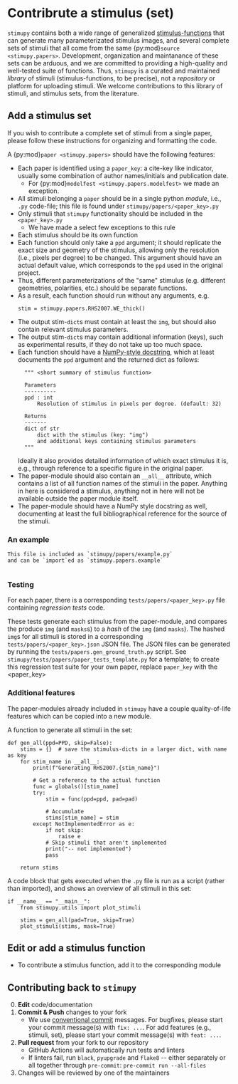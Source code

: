 # Contribrute a stimulus (set)
`stimupy` contains both a wide range of generalized [stimulus-functions](stimupy.stimuli)
that can generate many parameterizated stimulus images,
and several complete sets of stimuli
that all come from the same {py:mod}`source <stimupy.papers>`.
Development, organization and maintanance of these sets can be arduous,
and we are committed to providing a high-quality and well-tested suite of functions.
Thus, `stimupy` is a curated and maintained _library_ of stimuli
(stimulus-functions, to be precise),
not a _repository_ or platform for uploading stimuli.
We welcome contributions to this library of stimuli,
and stimulus sets, from the literature.

## Add a stimulus set
If you wish to contribute a complete set of stimuli from a single paper,
please follow these instructions for organizing and formatting the code.

A {py:mod}`paper <stimupy.papers>` should have the following features:

- Each paper is identified using a `paper_key`: a cite-key like indicator,
  usually some combination of author names/initials and publication date.
  - For {py:mod}`modelfest <stimupy.papers.modelfest>` we made an exception.
- All stimuli belonging a `paper` should be in a single python _module_, i.e., `.py` code-file;
  this file is found under `stimupy/papers/<paper_key>.py`
- Only stimuli that `stimupy` functionality should be included in the `<paper_key>.py`
  - We have made a select few exceptions to this rule
- Each stimulus should be its own function
- Each function should only take a `ppd` argument;
  it should replicate the exact size and geometry of the stimulus,
  allowing only the resolution (i.e., pixels per degree) to be changed.
  This argument should have an actual default value,
  which corresponds to the `ppd` used in the original project.
- Thus, different parameterizations of the "same" stimulus
  (e.g. different geometries, polarities, etc.) should be separate functions.
- As a result, each function should run without any arguments, e.g.
  ```{code-block} python
  stim = stimupy.papers.RHS2007.WE_thick()
  ```
- The output stim-`dict`s must contain at least the `img`,
  but should also contain relevant stimulus parameters.
- The output stim-`dict`s may contain additional information (keys),
  such as experimental results,
  if they do not take up too much space.
- Each function should have a [NumPy-style docstring](https://numpydoc.readthedocs.io/en/latest/format.html#docstring-standard),
  which at least documents the `ppd` argument and the returned dict as follows:
  ```{code-block} python
    """ <short summary of stimulus function>

    Parameters
    ----------
    ppd : int
        Resolution of stimulus in pixels per degree. (default: 32)

    Returns
    -------
    dict of str
        dict with the stimulus (key: "img")
        and additional keys containing stimulus parameters
    """
  ```
  Ideally it also provides detailed information of which exact stimulus it is,
  e.g., through reference to a specific figure in the original paper.
- The paper-module should also contain an `__all__` attribute,
  which contains a list of all function names of the stimuli in the paper.
  Anything in here is considered a stimulus, anything not in here will not be available
  outside the paper module itself.
- The paper-module should have a NumPy style docstring as well,
  documenting at least the full bibliographical reference for the source of the stimuli.

### An example
```{tip}
This file is included as `stimupy/papers/example.py`
and can be `import`ed as `stimupy.papers.example`
```

```{literalinclude} ../../stimupy/papers/example.py
```

### Testing
For each paper, there is a corresponding `tests/papers/<paper_key>.py` file
containing _regression tests_ code.

These tests generate each stimulus from the paper-module,
and compares the produce `img` (and `masks`s) to a _hash_ of the `img` (and `masks`).
The hashed `img`s for all stimuli is stored in a corresponding
`tests/papers/<paper_key>.json` JSON file.
The JSON files can be generated by running
the `tests/papers.gen_ground_truth.py` script.
See `stimupy/tests/papers/paper_tests_template.py` for a template;
to create this regression test suite for your own paper,
replace `paper_key` with the <paper_key>

### Additional features
The paper-modules already included in `stimupy` have a couple quality-of-life features
which can be copied into a new module.

A function to generate all stimuli in the set:
```{code-block} python
def gen_all(ppd=PPD, skip=False):
    stims = {}  # save the stimulus-dicts in a larger dict, with name as key
    for stim_name in __all__:
        print(f"Generating RHS2007.{stim_name}")

        # Get a reference to the actual function
        func = globals()[stim_name]
        try:
            stim = func(ppd=ppd, pad=pad)

            # Accumulate
            stims[stim_name] = stim
        except NotImplementedError as e:
            if not skip:
                raise e
            # Skip stimuli that aren't implemented
            print("-- not implemented")
            pass

    return stims
```

A code block that gets executed when the `.py` file is run as a script
(rather than imported), and shows an overview of all stimuli in this set:
```{code-block} python
if __name__ == "__main__":
    from stimupy.utils import plot_stimuli

    stims = gen_all(pad=True, skip=True)
    plot_stimuli(stims, mask=True)

```


## Edit or add a stimulus function
- To contribute a stimulus function, add it to the corresponding module


## Contributing back to `stimupy`

0. **Edit** code/documentation
1. **Commit & Push** changes to your fork
    - We use [conventional commit](https://www.conventionalcommits.org/en/v1.0.0/) messages.
    For bugfixes, please start your commit message(s) with `fix: ...`.
    For add features (e.g., stimuli, set), please start your commit message(s) with `feat: ...`.
2. **Pull request** from your fork to our repository
    - GitHub Actions will automatically run tests and linters
    - If linters fail, run `black`, `pyupgrade` and `flake8` --
      either separately or all together through `pre-commit`:
      `pre-commit run --all-files`
3. Changes will be reviewed by one of the maintainers